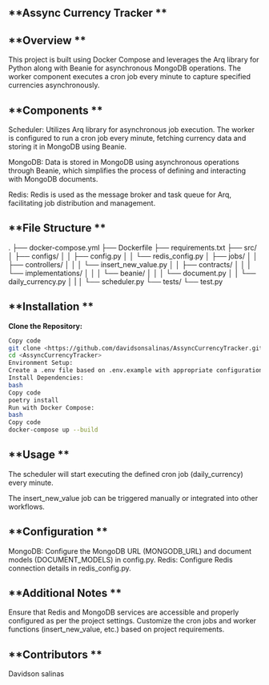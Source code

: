 
## **Assync Currency Tracker **

## **Overview **
This project is built using Docker Compose and leverages the Arq library for Python along with Beanie for asynchronous MongoDB operations. The worker component executes a cron job every minute to capture specified currencies asynchronously.

## **Components **
Scheduler: Utilizes Arq library for asynchronous job execution. The worker is configured to run a cron job every minute, fetching currency data and storing it in MongoDB using Beanie.

MongoDB: Data is stored in MongoDB using asynchronous operations through Beanie, which simplifies the process of defining and interacting with MongoDB documents.

Redis: Redis is used as the message broker and task queue for Arq, facilitating job distribution and management.

## **File Structure **
.
├── docker-compose.yml
├── Dockerfile
├── requirements.txt
├── src/
│   ├── configs/
│   │   ├── config.py
│   │   └── redis_config.py
│   ├── jobs/
│   │   ├── controllers/
│   │   │   └── insert_new_value.py
│   │   ├── contracts/
│   │   │   └── implementations/
│   │   │       └── beanie/
│   │   │           └── document.py
│   │   └── daily_currency.py
│   |
│   └── scheduler.py
└── tests/
    └── test.py

## **Installation **

**Clone the Repository:**
```bash
Copy code
git clone <https://github.com/davidsonsalinas/AssyncCurrencyTracker.git>
cd <AssyncCurrencyTracker>
Environment Setup:
Create a .env file based on .env.example with appropriate configurations.
Install Dependencies:
bash
Copy code
poetry install
Run with Docker Compose:
bash
Copy code
docker-compose up --build
```
## **Usage **

The scheduler will start executing the defined cron job (daily_currency) every minute.

The insert_new_value job can be triggered manually or integrated into other workflows.

## **Configuration **

MongoDB: Configure the MongoDB URL (MONGODB_URL) and document models (DOCUMENT_MODELS) in config.py.
Redis: Configure Redis connection details in redis_config.py.

## **Additional Notes **

Ensure that Redis and MongoDB services are accessible and properly configured as per the project settings.
Customize the cron jobs and worker functions (insert_new_value, etc.) based on project requirements.

## **Contributors **
Davidson salinas
